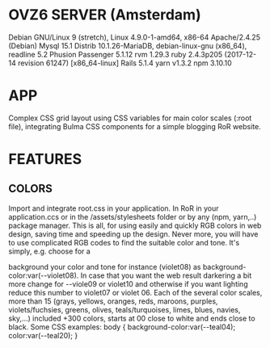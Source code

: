 # OVZ6 SERVER (Amsterdam)
Debian GNU/Linux 9 (stretch), Linux 4.9.0-1-amd64, x86-64
Apache/2.4.25 (Debian)
Mysql 15.1 Distrib 10.1.26-MariaDB, debian-linux-gnu (x86_64), readline 5.2
Phusion Passenger 5.1.12
rvm 1.29.3
ruby 2.4.3p205 (2017-12-14 revision 61247) [x86_64-linux] 
Rails 5.1.4
yarn v1.3.2
npm 3.10.10 
# APP 
Complex CSS grid layout using CSS variables for main color scales (:root file), integrating Bulma CSS components for a simple blogging RoR website.
# FEATURES
## COLORS 
Import and integrate root.css in your application. In RoR in your application.ccs or in the /assets/stylesheets folder or by any (npm, yarn,..) package manager. This is all, for using easily and quickly RGB colors in web design, saving time and speeding up the design. Never more, you will have to use complicated RGB codes to find the suitable color and tone. 
It's simply,  e.g. choose for a <div> background your color and tone for instance (violet08) as background-color:var(--violet08). 
In case that you want the web result darkering a bit more change for --viole09 or violet10 and otherwise if you want lighting reduce this number to violet07 or violet 06.
Each of the several color scales, more than 15 (grays, yellows, oranges, reds, maroons, purples, violets/fuchsies, greens, olives, teals/turquoises, limes, blues, navies, sky,...) included +300 colors, starts at 00 close to white and ends close to black.
Some CSS examples:
body {
    background-color:var(--teal04);
    color:var(--teal20);
}
